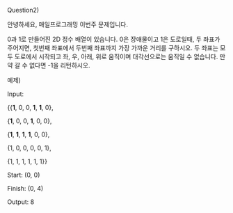 Question2)

안녕하세요, 매일프로그래밍 이번주 문제입니다.

 

0과 1로 만들어진 2D 정수 배열이 있습니다. 0은 장애물이고 1은 도로일때, 두 좌표가 주어지면, 첫번째 좌표에서 두번째 좌표까지 가장 가까운 거리를 구하시오. 두 좌표는 모두 도로에서 시작되고 좌, 우, 아래, 위로 움직이며 대각선으로는 움직일 수 없습니다. 만약 갈 수 없다면 -1을 리턴하시오.

예제)

Input:

{{**1**, 0, 0, **1**, **1**, 0},

{**1**, 0, 0, **1**, 0, 0},

{**1**, **1**, **1**, **1**, 0, 0},

{1, 0, 0, 0, 0, 1},

{1, 1, 1, 1, 1, 1}}

Start: (0, 0)

Finish: (0, 4)

Output: 8